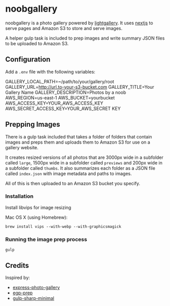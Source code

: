 # noobgallery

noobgallery is a photo gallery powered by [lightgallery](https://sachinchoolur.github.io/lightGallery/). It uses [nextjs](https://nextjs.org/) to serve pages and Amazon S3 to store and serve images.

A helper gulp task is included to prep images and write summary JSON files to be uploaded to Amazon S3.

## Configuration

Add a `.env` file with the following variables:

GALLERY_LOCAL_PATH=~/path/to/your/gallery/root
GALLERY_URL=http://url.to-your-s3-bucket.com
GALLERY_TITLE=Your Gallery Name
GALLERY_DESCRIPTION=Photos by a noob
AWS_REGION=us-east-1
AWS_BUCKET=yourbucket
AWS_ACCESS_KEY=YOUR_AWS_ACCESS_KEY
AWS_SECRET_ACCESS_KEY=YOUR_AWS_SECRET KEY

## Prepping Images

There is a gulp task included that takes a folder of folders that contain images and preps them and uploads them to Amazon S3 for use on a gallery website.

It creates resized versions of all photos that are 3000px wide in a subfolder called `large`, 1500px wide in a subfolder called `previews` and 200px wide in a subfolder called `thumbs`. It also summarizes each folder as a JSON file called `index.json` with image metadata and paths to images.

All of this is then uploaded to an Amazon S3 bucket you specify.

### Installation

Install libvips for image resizing

Mac OS X (using Homebrew):

    brew install vips --with-webp --with-graphicsmagick

### Running the image prep process

    gulp

## Credits

Inspired by:
* [express-photo-gallery](https://github.com/timmydoza/express-photo-gallery)
* [egp-prep](https://github.com/timmydoza/epg-prep)
* [gulp-sharp-minimal](https://github.com/pupil-labs/gulp-sharp-minimal)
